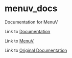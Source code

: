 # menuv_docs
Documentation for MenuV

Link to [Documentation](https://menuv.dough.land/)

Link to [MenuV](https://github.com/ThymonA/menuv)

Link to [Original Documentation](https://github.com/ThymonA/menuv_docs)
